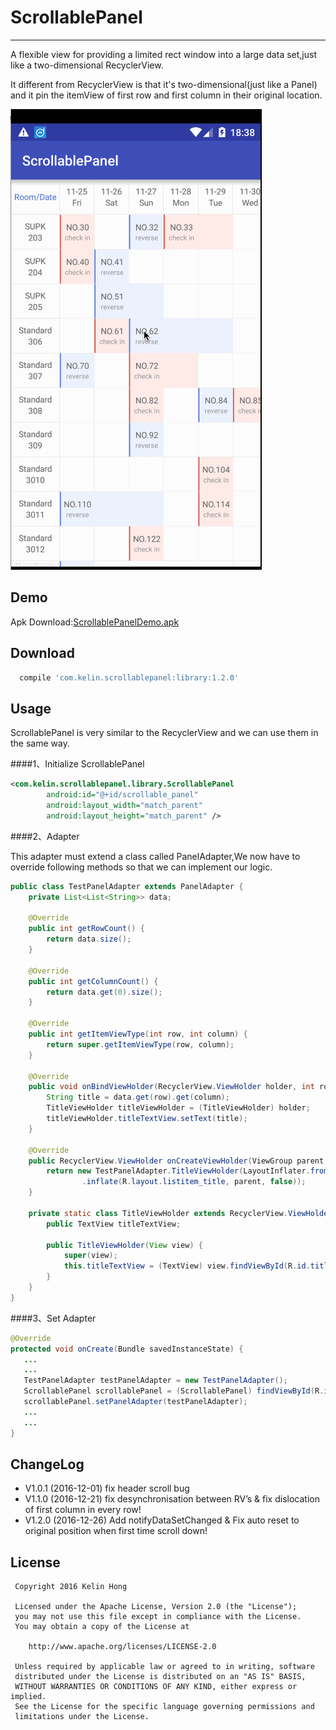 # ScrollablePanel
---

A flexible view for providing a limited rect window into a large data set,just like a two-dimensional RecyclerView.

It different from RecyclerView is that it's two-dimensional(just like a Panel) and it pin the itemView of first row and first column in their original location.

![ScrollablePanel Demo](art/ScrollablePanelDemo.gif) 

## Demo ##

Apk Download:[ScrollablePanelDemo.apk](art/ScrollablePanelDemo.apk) 

## Download ##

```groovy
  compile 'com.kelin.scrollablepanel:library:1.2.0' 
```

## Usage ##
ScrollablePanel is very similar to the RecyclerView and we can use them in the same way.

####1、Initialize ScrollablePanel
```xml
<com.kelin.scrollablepanel.library.ScrollablePanel
        android:id="@+id/scrollable_panel"
        android:layout_width="match_parent"
        android:layout_height="match_parent" />
```

####2、Adapter

This adapter must extend a class called PanelAdapter,We now have to override following methods so that we can implement our logic.
```java 
public class TestPanelAdapter extends PanelAdapter {
    private List<List<String>> data;

    @Override
    public int getRowCount() {
        return data.size();
    }

    @Override
    public int getColumnCount() {
        return data.get(0).size();
    }

    @Override
    public int getItemViewType(int row, int column) {
        return super.getItemViewType(row, column);
    }

    @Override
    public void onBindViewHolder(RecyclerView.ViewHolder holder, int row, int column) {
        String title = data.get(row).get(column);
        TitleViewHolder titleViewHolder = (TitleViewHolder) holder;
        titleViewHolder.titleTextView.setText(title);
    }

    @Override
    public RecyclerView.ViewHolder onCreateViewHolder(ViewGroup parent, int viewType) {
        return new TestPanelAdapter.TitleViewHolder(LayoutInflater.from(parent.getContext())
                .inflate(R.layout.listitem_title, parent, false));
    }

    private static class TitleViewHolder extends RecyclerView.ViewHolder {
        public TextView titleTextView;

        public TitleViewHolder(View view) {
            super(view);
            this.titleTextView = (TextView) view.findViewById(R.id.title);
        }
    }
}
```
####3、Set Adapter
```java
@Override
protected void onCreate(Bundle savedInstanceState) {
   ...
   ...
   TestPanelAdapter testPanelAdapter = new TestPanelAdapter();
   ScrollablePanel scrollablePanel = (ScrollablePanel) findViewById(R.id.scrollable_panel);
   scrollablePanel.setPanelAdapter(testPanelAdapter);
   ...
   ...
}
 ```
## ChangeLog ##

-  V1.0.1 (2016-12-01) fix header scroll bug
-  V1.1.0 (2016-12-21) fix desynchronisation between RV’s & fix dislocation of first column in every row!
-  V1.2.0 (2016-12-26)  Add notifyDataSetChanged  & Fix auto reset to original position when first time scroll down!

## License
   ```
    Copyright 2016 Kelin Hong
    
    Licensed under the Apache License, Version 2.0 (the "License");
    you may not use this file except in compliance with the License.
    You may obtain a copy of the License at
    
       http://www.apache.org/licenses/LICENSE-2.0
    
    Unless required by applicable law or agreed to in writing, software
    distributed under the License is distributed on an "AS IS" BASIS,
    WITHOUT WARRANTIES OR CONDITIONS OF ANY KIND, either express or implied.
    See the License for the specific language governing permissions and
    limitations under the License.
    
   ```